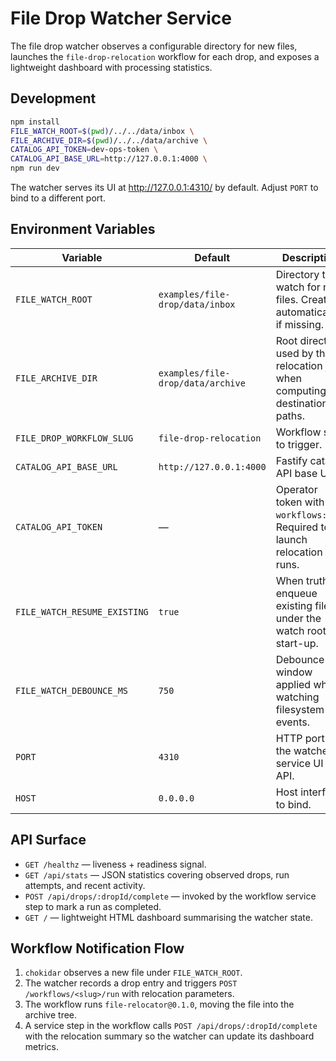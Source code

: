 # File Drop Watcher Service

The file drop watcher observes a configurable directory for new files, launches the `file-drop-relocation` workflow for each drop, and exposes a lightweight dashboard with processing statistics.

## Development

```bash
npm install
FILE_WATCH_ROOT=$(pwd)/../../data/inbox \
FILE_ARCHIVE_DIR=$(pwd)/../../data/archive \
CATALOG_API_TOKEN=dev-ops-token \
CATALOG_API_BASE_URL=http://127.0.0.1:4000 \
npm run dev
```

The watcher serves its UI at <http://127.0.0.1:4310/> by default. Adjust `PORT` to bind to a different port.

## Environment Variables

| Variable | Default | Description |
| --- | --- | --- |
| `FILE_WATCH_ROOT` | `examples/file-drop/data/inbox` | Directory to watch for new files. Created automatically if missing. |
| `FILE_ARCHIVE_DIR` | `examples/file-drop/data/archive` | Root directory used by the relocation job when computing destination paths. |
| `FILE_DROP_WORKFLOW_SLUG` | `file-drop-relocation` | Workflow slug to trigger. |
| `CATALOG_API_BASE_URL` | `http://127.0.0.1:4000` | Fastify catalog API base URL. |
| `CATALOG_API_TOKEN` | — | Operator token with `workflows:run`. Required to launch relocation runs. |
| `FILE_WATCH_RESUME_EXISTING` | `true` | When truthy, enqueue existing files under the watch root at start-up. |
| `FILE_WATCH_DEBOUNCE_MS` | `750` | Debounce window applied when watching filesystem events. |
| `PORT` | `4310` | HTTP port for the watcher service UI and API. |
| `HOST` | `0.0.0.0` | Host interface to bind. |

## API Surface

- `GET /healthz` — liveness + readiness signal.
- `GET /api/stats` — JSON statistics covering observed drops, run attempts, and recent activity.
- `POST /api/drops/:dropId/complete` — invoked by the workflow service step to mark a run as completed.
- `GET /` — lightweight HTML dashboard summarising the watcher state.

## Workflow Notification Flow

1. `chokidar` observes a new file under `FILE_WATCH_ROOT`.
2. The watcher records a drop entry and triggers `POST /workflows/<slug>/run` with relocation parameters.
3. The workflow runs `file-relocator@0.1.0`, moving the file into the archive tree.
4. A service step in the workflow calls `POST /api/drops/:dropId/complete` with the relocation summary so the watcher can update its dashboard metrics.
